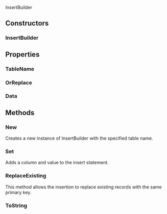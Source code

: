 <p class="title">InsertBuilder</p>

## Constructors


### InsertBuilder

<div><Declaration modifier="public" content=" <span>&lt;span class=&quot;method&quot;&gt;InsertBuilder&lt;/span&gt;(&lt;span class=&quot;param&quot;&gt;string&lt;/span&gt; tableName)</span>"></Declaration></div>

## Properties


### TableName
<div><Declaration modifier="public string" content=" <span>&lt;span class=&quot;property&quot;&gt;TableName&lt;/span&gt; { &lt;span class=&quot;method&quot;&gt;get&lt;/span&gt;; &lt;span class=&quot;method&quot;&gt;set&lt;/span&gt;; }</span>"></Declaration></div>

### OrReplace
<div><Declaration modifier="public bool" content=" <span>&lt;span class=&quot;property&quot;&gt;OrReplace&lt;/span&gt; { &lt;span class=&quot;method&quot;&gt;get&lt;/span&gt;; &lt;span class=&quot;method&quot;&gt;set&lt;/span&gt;; }</span>"></Declaration></div>

### Data
<div><Declaration modifier="public Dictionary&amp;lt;string, System.Object&amp;gt;" content=" <span>&lt;span class=&quot;property&quot;&gt;Data&lt;/span&gt; { &lt;span class=&quot;method&quot;&gt;get&lt;/span&gt;; }</span>"></Declaration></div>

## Methods

### New

Creates a new instance of InsertBuilder with the specified table name.

<div><Declaration modifier="public static &lt;a href=&quot;#/api/IndustrialValley.Helpers.Sqlite/InsertBuilder&quot; title=&quot;InsertBuilder&quot; class=&quot;inherit-link&quot;&gt;InsertBuilder&lt;/a&gt;" content=" <span>&lt;span class=&quot;method&quot;&gt;New&lt;/span&gt;(&lt;span class=&quot;param&quot;&gt;string&lt;/span&gt; tableName)</span>"></Declaration></div>

### Set

Adds a column and value to the insert statement.

<div><Declaration modifier="public &lt;a href=&quot;#/api/IndustrialValley.Helpers.Sqlite/InsertBuilder&quot; title=&quot;InsertBuilder&quot; class=&quot;inherit-link&quot;&gt;InsertBuilder&lt;/a&gt;" content=" <span>&lt;span class=&quot;method&quot;&gt;Set&lt;/span&gt;(&lt;span class=&quot;param&quot;&gt;string&lt;/span&gt; column, &lt;span class=&quot;param&quot;&gt;object&lt;/span&gt; value)</span>"></Declaration></div>

### ReplaceExisting

This method allows the insertion to replace existing records with the same primary key.

<div><Declaration modifier="public &lt;a href=&quot;#/api/IndustrialValley.Helpers.Sqlite/InsertBuilder&quot; title=&quot;InsertBuilder&quot; class=&quot;inherit-link&quot;&gt;InsertBuilder&lt;/a&gt;" content=" <span>&lt;span class=&quot;method&quot;&gt;ReplaceExisting&lt;/span&gt;()</span>"></Declaration></div>

### ToString

<div><Declaration modifier="public override string" content=" <span>&lt;span class=&quot;method&quot;&gt;ToString&lt;/span&gt;()</span>"></Declaration></div>
